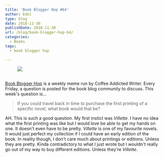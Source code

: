 ```yaml
---
title: 'Book Blogger Hop #64'
author: Edel
type: blog
date: 2018-11-30
publishDate: 2018-11-30
url: /blog/book-blogger-hop-64/
categories:
  - Books
tags:
  - book blogger hop

---
```

<figure><a rel="_nofollow" href="http://www.coffeeaddictedwriter.com/p/blog-page.html"><img src="https://i1.wp.com/3.bp.blogspot.com/-2bKizvp-A9w/WEjGAM4OjJI/AAAAAAAAV50/nU3xHQNtvSQQ8dRsB8OueG061E99KPrYACLcB/s1600/Book%2BBlogger%2BHop%2B%2528Final%2529.png?w=663&#038;ssl=1" data-recalc-dims="1" /></a></figure> 

<a rel="_nofollow" href="http://www.coffeeaddictedwriter.com/p/blog-page.html"></a>

<a rel="_nofollow" href="http://www.coffeeaddictedwriter.com/p/blog-page.html"><br /> </a><a rel="_nofollow" href="http://www.coffeeaddictedwriter.com/p/blog-page.html">Book Blogger Hop</a> is a weekly meme run by Coffee Addicted Writer. Every Friday, a question is posted for the book blog community to discuss. This week's question is&#8230;

> If you could travel back in time to purchase the first printing of a specific novel, what book would that be?

AH. This is such a good question. My first instict was *Villette*. I have no idea what the first printing was like but I would love be able to get my hands on one. It doesn't even have to be pretty. *Villette* is one of my favourite novels. It would just perfect my collection if I could have an early edition of the book. In reality though, I don't care much about printings or editions. Unless they are pretty. Kinda contradictory to what I just wrote but I wouldn't really go out of my way to buy different editions. Unless they're *Villette*.